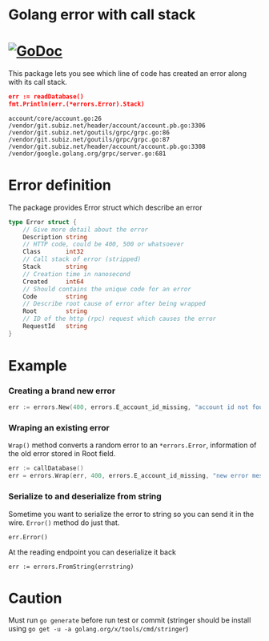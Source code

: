 # Golang error with call stack

# [![GoDoc](https://godoc.org/github.com/subiz/errors?status.svg)](http://godoc.org/github.com/subiz/errors)

This package lets you see which line of code has created an error along with its call stack.

```json
err := readDatabase()
fmt.Println(err.(*errors.Error).Stack)
```
```
account/core/account.go:26
/vendor/git.subiz.net/header/account/account.pb.go:3306
/vendor/git.subiz.net/goutils/grpc/grpc.go:86
/vendor/git.subiz.net/goutils/grpc/grpc.go:87
/vendor/git.subiz.net/header/account/account.pb.go:3308
/vendor/google.golang.org/grpc/server.go:681
```

# Error definition
The package provides Error struct which describe an error

``` go
type Error struct {
	// Give more detail about the error
	Description string
	// HTTP code, could be 400, 500 or whatsoever
	Class       int32
	// Call stack of error (stripped)
	Stack       string
	// Creation time in nanosecond
	Created     int64
	// Should contains the unique code for an error
	Code        string
	// Describe root cause of error after being wrapped
	Root        string
	// ID of the http (rpc) request which causes the error
	RequestId   string
}
```

# Example
### Creating a brand new error
```go
err := errors.New(400, errors.E_account_id_missing, "account id not found", 1234)
```
### Wraping an existing error
`Wrap()` method converts a random error to an `*errors.Error`, information of the old error stored in Root field.
```go
err := callDatabase()
err = errors.Wrap(err, 400, errors.E_account_id_missing, "new error message")
```
### Serialize to and deserialize from string
Sometime you want to serialize the error to string so you can send it in the wire. `Error()` method do just that.
```
err.Error()
```
At the reading endpoint you can deserialize it back
```
err := errors.FromString(errstring)
```

# Caution

Must run `go generate` before run test or commit
(stringer should be install using `go get -u -a golang.org/x/tools/cmd/stringer`)
